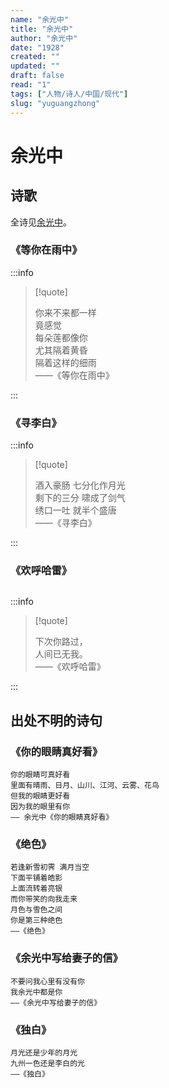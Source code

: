 ```yaml
---
name: "余光中"
title: "余光中"
author: "余光中"
date: "1928"
created: ""
updated: ""
draft: false
read: "1"
tags: ["人物/诗人/中国/现代"]
slug: "yuguangzhong"
---
```


# 余光中

## 诗歌

全诗见[余光中](../post/yuguangzhong-1962.md)。

### 《等你在雨中》

:::info

> [!quote]  
>
> 你来不来都一样  
> 竟感觉  
> 每朵莲都像你  
> 尤其隔着黄昏  
> 隔着这样的细雨  
> ——《等你在雨中》  

:::

### 《寻李白》

:::info

> [!quote]  
>
> 酒入豪肠 七分化作月光  
> 剩下的三分 啸成了剑气  
> 绣口一吐 就半个盛唐  
> ——《寻李白》  

:::

### 《欢呼哈雷》

```
```

:::info

> [!quote]  
>
> 下次你路过，  
> 人间已无我。  
> ——《欢呼哈雷》  

:::

## 出处不明的诗句

### 《你的眼睛真好看》

```
你的眼睛可真好看
里面有晴雨、日月、山川、江河、云雾、花鸟
但我的眼睛更好看
因为我的眼里有你
—— 余光中《你的眼睛真好看》
```

### 《绝色》

```
若逢新雪初霁 满月当空
下面平铺着皓影
上面流转着亮银
而你带笑的向我走来
月色与雪色之间
你是第三种绝色
——《绝色》
```

### 《余光中写给妻子的信》

```
不要问我心里有没有你
我余光中都是你
——《余光中写给妻子的信》
```

### 《独白》

```
月光还是少年的月光
九州一色还是李白的光
——《独白》
```

